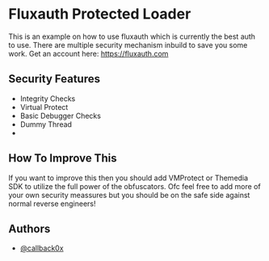 # Fluxauth Protected Loader
This is an example on how to use fluxauth which is currently the best auth to use. There are multiple security mechanism inbuild to save you some work. Get an account here: https://fluxauth.com

## Security Features
- Integrity Checks
- Virtual Protect
- Basic Debugger Checks
- Dummy Thread
- 
## How To Improve This
If you want to improve this then you should add VMProtect or Themedia SDK to utilize the full power of the obfuscators. Ofc feel free to add more of your own security meassures but you should be on the safe side against normal reverse engineers!

## Authors
- [@callback0x](https://www.github.com/callback0x)
